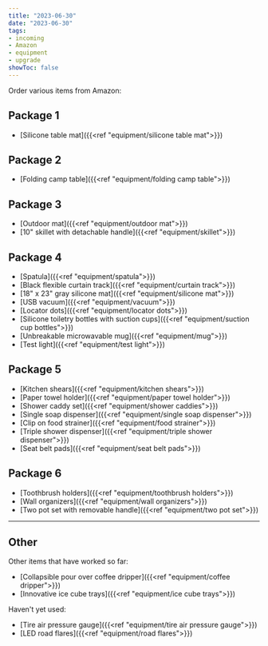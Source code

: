 ```yaml
---
title: "2023-06-30"
date: "2023-06-30"
tags:
- incoming
- Amazon
- equipment
- upgrade
showToc: false
---
```

Order various items from Amazon:
## Package 1
- [Silicone table mat]({{<ref "equipment/silicone table mat">}})
## Package 2
- [Folding camp table]({{<ref "equipment/folding camp table">}})
## Package 3 
- [Outdoor mat]({{<ref "equipment/outdoor mat">}})
- [10" skillet with detachable handle]({{<ref "equipment/skillet">}})
## Package 4
- [Spatula]({{<ref "equipment/spatula">}})
- [Black flexible curtain track]({{<ref "equipment/curtain track">}})
- [18" x 23" gray silicone mat]({{<ref "equipment/silicone mat">}})
- [USB vacuum]({{<ref "equipment/vacuum">}})
- [Locator dots]({{<ref "equipment/locator dots">}})
- [Silicone toiletry bottles with suction cups]({{<ref "equipment/suction cup bottles">}})
- [Unbreakable microwavable mug]({{<ref "equipment/mug">}})
- [Test light]({{<ref "equipment/test light">}})
## Package 5
- [Kitchen shears]({{<ref "equipment/kitchen shears">}})
- [Paper towel holder]({{<ref "equipment/paper towel holder">}})
- [Shower caddy set]({{<ref "equipment/shower caddies">}})
- [Single soap dispenser]({{<ref "equipment/single soap dispenser">}})
- [Clip on food strainer]({{<ref "equipment/food strainer">}})
- [Triple shower dispenser]({{<ref "equipment/triple shower dispenser">}})
- [Seat belt pads]({{<ref "equipment/seat belt pads">}})
## Package 6
- [Toothbrush holders]({{<ref "equipment/toothbrush holders">}})
- [Wall organizers]({{<ref "equipment/wall organizers">}})
- [Two pot set with removable handle]({{<ref "equipment/two pot set">}})

---

## Other

Other items that have worked so far:
- [Collapsible pour over coffee dripper]({{<ref "equipment/coffee dripper">}})
- [Innovative ice cube trays]({{<ref "equipment/ice cube trays">}})

Haven't yet used:
- [Tire air pressure gauge]({{<ref "equipment/tire air pressure gauge">}})
- [LED road flares]({{<ref "equipment/road flares">}})